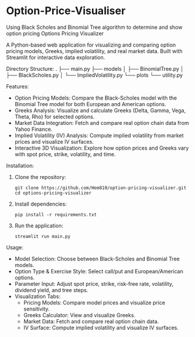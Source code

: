 # Option-Price-Visualiser
Using Black Scholes and Binomial Tree algorithm to determine and show option pricing 
Options Pricing Visualizer

A Python-based web application for visualizing and comparing option pricing models, Greeks, implied volatility, and real market data. Built with Streamlit for interactive data exploration.

Directory Structure:
.
├── main.py
├── models
│   ├── BinomialTree.py
│   ├── BlackScholes.py
│   └── ImpliedVolatility.py
└── plots
    └── utility.py

Features:
- Option Pricing Models: Compare the Black-Scholes model with the Binomial Tree model for both European and American options.
- Greeks Analysis: Visualize and calculate Greeks (Delta, Gamma, Vega, Theta, Rho) for selected options.
- Market Data Integration: Fetch and compare real option chain data from Yahoo Finance.
- Implied Volatility (IV) Analysis: Compute implied volatility from market prices and visualize IV surfaces.
- Interactive 3D Visualization: Explore how option prices and Greeks vary with spot price, strike, volatility, and time.

Installation:
1. Clone the repository:
    ```
   git clone https://github.com/Hem810/option-pricing-visualizer.git
   cd options-pricing-visualizer
   ```
2. Install dependencies:
   ```
   pip install -r requirements.txt
   ```
3. Run the application:
   ```
   streamlit run main.py
   ```
Usage:
- Model Selection: Choose between Black-Scholes and Binomial Tree models.
- Option Type & Exercise Style: Select call/put and European/American options.
- Parameter Input: Adjust spot price, strike, risk-free rate, volatility, dividend yield, and tree steps.
- Visualization Tabs:
  - Pricing Models: Compare model prices and visualize price sensitivity.
  - Greeks Calculator: View and visualize Greeks.
  - Market Data: Fetch and compare real option chain data.
  - IV Surface: Compute implied volatility and visualize IV surfaces.


